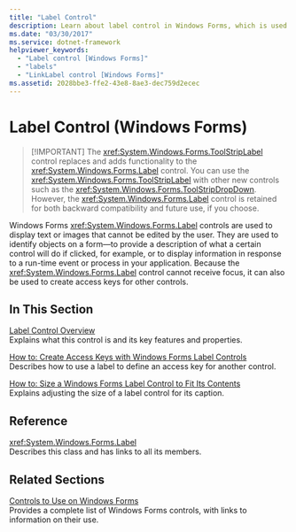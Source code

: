 ```yaml
---
title: "Label Control"
description: Learn about label control in Windows Forms, which is used to display text or images that cannot be edited by the user.
ms.date: "03/30/2017"
ms.service: dotnet-framework
helpviewer_keywords: 
  - "Label control [Windows Forms]"
  - "labels"
  - "LinkLabel control [Windows Forms]"
ms.assetid: 2028bbe3-ffe2-43e8-8ae3-dec759d2ecec
---
```

# Label Control (Windows Forms)
>
> [!IMPORTANT]
> The <xref:System.Windows.Forms.ToolStripLabel> control replaces and adds functionality to the <xref:System.Windows.Forms.Label> control. You can use the <xref:System.Windows.Forms.ToolStripLabel> with other new controls such as the <xref:System.Windows.Forms.ToolStripDropDown>. However, the <xref:System.Windows.Forms.Label> control is retained for both backward compatibility and future use, if you choose.  
  
 Windows Forms <xref:System.Windows.Forms.Label> controls are used to display text or images that cannot be edited by the user. They are used to identify objects on a form—to provide a description of what a certain control will do if clicked, for example, or to display information in response to a run-time event or process in your application. Because the <xref:System.Windows.Forms.Label> control cannot receive focus, it can also be used to create access keys for other controls.  
  
## In This Section  

 [Label Control Overview](label-control-overview-windows-forms.md)  
 Explains what this control is and its key features and properties.  
  
 [How to: Create Access Keys with Windows Forms Label Controls](how-to-create-access-keys-with-windows-forms-label-controls.md)  
 Describes how to use a label to define an access key for another control.  
  
 [How to: Size a Windows Forms Label Control to Fit Its Contents](how-to-size-a-windows-forms-label-control-to-fit-its-contents.md)  
 Explains adjusting the size of a label control for its caption.  
  
## Reference  

 <xref:System.Windows.Forms.Label>  
 Describes this class and has links to all its members.  
  
## Related Sections  

 [Controls to Use on Windows Forms](controls-to-use-on-windows-forms.md)  
 Provides a complete list of Windows Forms controls, with links to information on their use.
